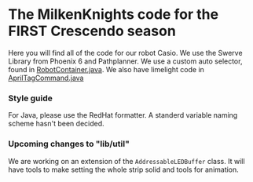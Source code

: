 # The MilkenKnights code for the FIRST Crescendo season
Here you will find all of the code for our robot Casio.
We use the Swerve Library from Phoenix 6 and Pathplanner. We use a custom auto selector, found in [RobotContainer.java](Cresendo/src/main/java/frc/robot/RobotContainer.java). We also have limelight code in [AprilTagCommand.java](Cresendo/src/main/java/frc/robot/commands/AprilTagCommand.java)


### Style guide
For Java, please use the RedHat formatter. A standerd variable naming scheme hasn't been decided.

### Upcoming changes to "lib/util"
We are working on an extension of the `AddressableLEDBuffer` class. It will have tools to make setting the whole strip solid and tools for animation.
